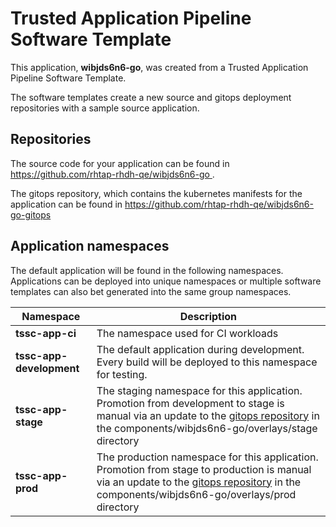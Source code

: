 # Trusted Application Pipeline Software Template

This application, **wibjds6n6-go**, was created from a Trusted Application Pipeline Software Template.

The software templates create a new source and gitops deployment repositories with a sample source application. 

## Repositories

The source code for your application can be found in [https://github.com/rhtap-rhdh-qe/wibjds6n6-go ](https://github.com/rhtap-rhdh-qe/wibjds6n6-go ).
 
The gitops repository, which contains the kubernetes manifests for the application can be found in 
[https://github.com/rhtap-rhdh-qe/wibjds6n6-go-gitops ](https://github.com/rhtap-rhdh-qe/wibjds6n6-go-gitops ) 

## Application namespaces 

The default application will be found in the following namespaces. Applications can be deployed into unique namespaces or multiple software templates can also bet generated into the same group namespaces.  

|  Namespace   |  Description   |  
| -------- | -------- |
| **tssc-app-ci** | The namespace used for CI workloads |
| **tssc-app-development** | The default application during development. Every build will be deployed to this namespace for testing. |
| **tssc-app-stage** | The staging namespace for this application. Promotion from development to stage is manual via an update to the [gitops repository](https://github.com/rhtap-rhdh-qe/wibjds6n6-go-gitops ) in the components/wibjds6n6-go/overlays/stage directory |
| **tssc-app-prod** | The production namespace for this application. Promotion from stage to production is manual via an update to the [gitops repository](https://github.com/rhtap-rhdh-qe/wibjds6n6-go-gitops ) in the components/wibjds6n6-go/overlays/prod directory |